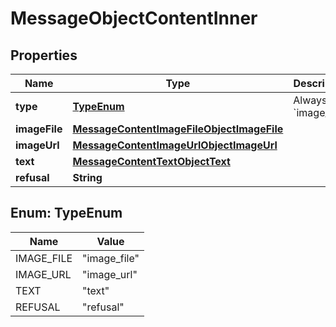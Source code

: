 

# MessageObjectContentInner


## Properties

| Name | Type | Description | Notes |
|------------ | ------------- | ------------- | -------------|
|**type** | [**TypeEnum**](#TypeEnum) | Always &#x60;image_file&#x60;. |  |
|**imageFile** | [**MessageContentImageFileObjectImageFile**](MessageContentImageFileObjectImageFile.md) |  |  |
|**imageUrl** | [**MessageContentImageUrlObjectImageUrl**](MessageContentImageUrlObjectImageUrl.md) |  |  |
|**text** | [**MessageContentTextObjectText**](MessageContentTextObjectText.md) |  |  |
|**refusal** | **String** |  |  |



## Enum: TypeEnum

| Name | Value |
|---- | -----|
| IMAGE_FILE | &quot;image_file&quot; |
| IMAGE_URL | &quot;image_url&quot; |
| TEXT | &quot;text&quot; |
| REFUSAL | &quot;refusal&quot; |



